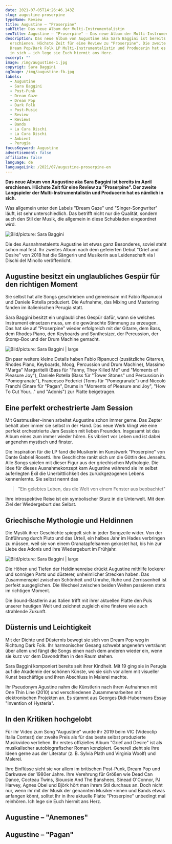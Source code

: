 ```yaml
---
date: 2021-07-05T14:26:46.143Z
slug: augustine-proserpine
typeName: Review
title: Augustine – "Proserpine"
subTitle: Das neue Album der Multi-Instrumentalistin
seoTitle: Augustine – "Proserpine" – Das neue Album der Multi-Instrumentalistin
description: Das neue Album von Augustine aka Sara Baggini ist bereits im April
  erschienen. Höchste Zeit für eine Review zu "Proserpine". Die zweite LP der
  Dream Pop/Dark Folk LP Multi-Instrumentalistin und Producerin hat es nämlich
  in sich – ich lege sie Euch hiermit ans Herz.
excerpt: ""
image: /img/augustine-1.jpg
copyrigt: Sara Baggini
ogImage: /img/augustine-fb.jpg
labels:
  - Augustine
  - Sara Baggini
  - Post-Punk
  - Dream Gaze
  - Dream Pop
  - Dark Folk
  - Post-Music
  - Review
  - Reviews
  - Bands
  - La Cura Dischi
  - La Cura Dischi
  - Ambient
  - Perugia
focusKeyword: Augustine
advertisement: false
affiliate: false
language: de
languageLink: /2021/07/augustine-proserpine-en
---
```

**Das neue Album von Augustine aka Sara Baggini ist bereits im April erschienen. Höchste Zeit für eine Review zu "Proserpine". Der zweite Langspieler der Multi-Instrumentalistin und Producerin hat es nämlich in sich.**

Was allgemein unter den Labels "Dream Gaze" und "Singer-Songwriter" läuft, ist sehr unterschiedlich. Das betrifft nicht nur die Qualität, sondern auch den Stil der Musik, die allgemein in diese Schubladen eingeordnet wird.

![Bild/picture: Sara Baggini](/img/augustine-sara-baggini.jpg "Augustine – \"Proserpine\"*. Bild/picture: Sara Baggini")

Die des Ausnahmetalents Augustine ist etwas ganz Besonderes, soviel steht schon mal fest. Ihr zweites Album nach dem gefeierten Debut "Grief and Desire" von 2018 hat die Sängerin und Musikerin aus Leidenschaft via I Dischi del Minollo veröffenlicht.

## Augustine besitzt ein unglaubliches Gespür für den richtigen Moment

Sie selbst hat alle Songs geschrieben und gemeinsam mit Fabio Ripanucci und Daniele Rotella produziert. Die Aufnahme, das Mixing und Mastering fanden im italienischen Perugia statt.

Sara Baggini besitzt ein unglaubliches Gespür dafür, wann sie welches Instrument einsetzen muss, um die gewünschte Stimmung zu erzeugen. Das hat sie auf "Proserpine" wieder erfolgreich mit der Gitarre, dem Bass, dem Rhodes Piano, den Keyboards und Synthesizer, der Percussion, der Stomp-Box und der Drum Machine gemacht.

![Bild/picture: Sara Baggini | large](/img/augustine-2.jpg "Bild/picture: Sara Baggini")

Ein paar weitere kleine Details haben Fabio Ripanucci (zusätzliche Gitarren, Rhodes Piano, Keyboards, Moog, Percussion und Drum Machine), Massimo "Marga" Margaritelli (Bass für "Fanny, They Killed Me" und "Moments of Pleasure Joy"), Daniele Rotella (Bass für "Tower Stones" und Percussion in "Pomegranate"), Francesco Federici (Toms für "Pomegranate") und Niccolò Franchi (Snare für "Pagan", Drums in "Moments of Pleasure and Joy", "How To Cut Your..." und "Adonis") zur Platte beigetragen.

## Eine perfekt orchestrierte Jam Session

Mit Gastmusiker⋆innen arbeitet Augustine schon immer gerne. Das Zepter behält aber immer sie selbst in der Hand. Das neue Werk klingt wie eine perfekt orchestrierte Jam Session mit lieben Freunden. Insgesamt ist das Album eines zum immer wieder hören. Es vibriert vor Leben und ist dabei angenehm mystisch und finster.

Die Inspiration für die LP fand die Musikerin im Kunstwerk "Proserpine" von Dante Gabriel Rosetti. Ihre Geschichte rankt sich um die Göttin des Jenseits. Alle Songs spielen mit dieser Figur aus der griechischen Mythologie. Die Idee für dieses Ausnahmekonzept kam Augustine während sie im selbst auferlegten Exil die Unerbittlichkeit des zurückgezogenen Lebens kennenlernte. Sie selbst nennt das

> "Ein gelebtes Leben, das die Welt von einem Fenster aus beobachtet"

Ihre introspektive Reise ist ein symbolischer Sturz in die Unterwelt. Mit dem Ziel der Wiedergeburt des Selbst.

## Griechische Mythologie und Heldinnen

Die Mystik ihrer Geschichte spiegelt sich in jeder Songzeile wider. Von der Entführung durch Pluto und das Urteil, ein halbes Jahr im Hades verbringen zu müssen, weil sie von einem Granatapfelsamen gekostet hat, bis hin zur Liebe des Adonis und ihre Wiedergeburt im Frühjahr.

![Bild/picture: Sara Baggini | large](/img/augustine-3.jpg "Bild/picture: Sara Baggini")

Die Höhen und Tiefen der Heldinnenreise drückt Augustine mithilfe lockerer und sonnigen Parts und düsterer, unheimlicher Strecken haben. Das Zusammenspiel zwischen Schönheit und Unruhe, Ruhe und Zerrissenheit ist perfekt ausgeglichen. Die Wechsel zwischen beiden Welten passieren stets im richtigen Moment.

Die Sound-Bastlerin aus Italien trifft mit ihrer aktuellen Platte den Puls unserer heutigen Welt und zeichnet zugleich eine finstere wie auch strahlende Zukunft.

## Düsternis und Leichtigkeit

Mit der Dichte und Düsternis bewegt sie sich von Dream Pop weg in Richtung Dark Folk. Ihr harmonischer Gesang schwebt angenehm verträumt über allem und fängt die Songs einen nach dem anderen wieder ein, wenn sie kurz vor dem Davondriften in den Raum stehen.

Sara Baggini komponiert bereits seit ihrer Kindheit. Mit 19 ging sie in Perugia auf die Akademie der schönen Künste, wo sie sich vor allem mit visueller Kunst beschäftige und ihren Abschluss in Malerei machte.

Ihr Pseudonym Agustine nahm die Künstlerin nach ihren Aufnahmen mit One Thin Line (2010) und verschiedenen Zusammenarbeiten mit elektronischen Projekten an. Es stammt aus Georges Didi-Hubermans Essay "Invention of Hysteria".

## In den Kritiken hochgelobt

Für ihr Video zum Song "Augustine" wurde ihr 2019  beim VIC (Videoclip Italia Contest) der zweite Preis als für das beste selbst produzierte Musikvideo verliehen. Ihr erstes offizielles Album "Grief and Desire" ist als musikalischer autobiografischer Roman konzipiert. Generell zieht sie ihre Ideen gerne aus der Literatur (z. B. Sylvia Plath und Virginia Woolf) und Malerei.

Ihre Einflüsse sieht sie vor allem im britischen Post-Punk, Dream Pop und Darkwave der 1980er Jahre. Ihre Verehrung für Größen wie Dead Can Dance, Cocteau Twins, Siouxsie And The Banshees, Sinead O'Connor, PJ Harvey, Agnes Obel und Björk hört man ihrem Stil durchaus an. Doch nicht nur, wenn ihr mit der Musik der genannten Musiker⋆innen und Bands etwas anfangen könnt, solltet Ihr in ihre aktuelle Platte "Proserpine" unbedingt mal reinhören. Ich lege sie Euch hiermit ans Herz.

## Augustine – "Anemones"

<YouTube id="vgnay8f7CVE" />

## Augustine – "Pagan"

<YouTube id="nZHOVO3VHtQ" />